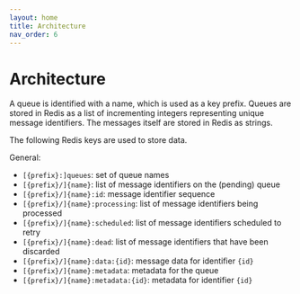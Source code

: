 ```yaml
---
layout: home
title: Architecture
nav_order: 6
---
```


# Architecture

A queue is identified with a name, which is used as a key prefix.
Queues are stored in Redis as a list of incrementing integers representing unique message identifiers.
The messages itself are stored in Redis as strings.

The following Redis keys are used to store data.

General:
- `[{prefix}:]queues`: set of queue names
- `[{prefix}/]{name}`: list of message identifiers on the (pending) queue
- `[{prefix}/]{name}:id`: message identifier sequence
- `[{prefix}/]{name}:processing`: list of message identifiers being processed
- `[{prefix}/]{name}:scheduled`: list of message identifiers scheduled to retry
- `[{prefix}/]{name}:dead`: list of message identifiers that have been discarded
- `[{prefix}/]{name}:data:{id}`: message data for identifier `{id}`
- `[{prefix}/]{name}:metadata`: metadata for the queue
- `[{prefix}/]{name}:metadata:{id}`: metadata for identifier `{id}`
